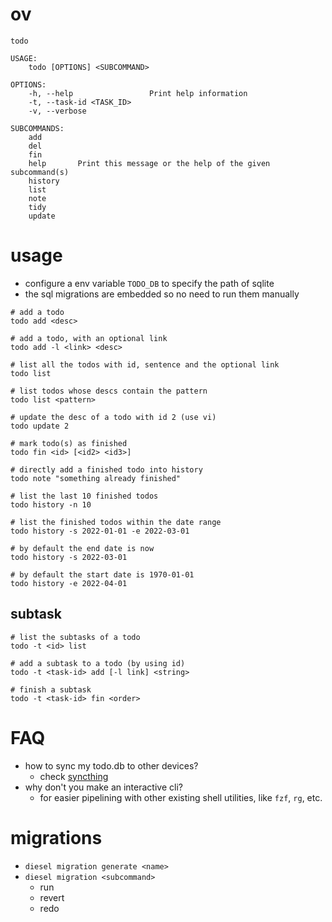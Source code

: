 # ov
```
todo

USAGE:
    todo [OPTIONS] <SUBCOMMAND>

OPTIONS:
    -h, --help                 Print help information
    -t, --task-id <TASK_ID>
    -v, --verbose

SUBCOMMANDS:
    add
    del
    fin
    help       Print this message or the help of the given subcommand(s)
    history
    list
    note
    tidy
    update
```

# usage
- configure a env variable `TODO_DB` to specify the path of sqlite
- the sql migrations are embedded so no need to run them manually
```
# add a todo
todo add <desc>

# add a todo, with an optional link
todo add -l <link> <desc>

# list all the todos with id, sentence and the optional link
todo list

# list todos whose descs contain the pattern
todo list <pattern>

# update the desc of a todo with id 2 (use vi)
todo update 2

# mark todo(s) as finished
todo fin <id> [<id2> <id3>]

# directly add a finished todo into history
todo note "something already finished"

# list the last 10 finished todos
todo history -n 10

# list the finished todos within the date range
todo history -s 2022-01-01 -e 2022-03-01

# by default the end date is now
todo history -s 2022-03-01

# by default the start date is 1970-01-01
todo history -e 2022-04-01
```

## subtask
```
# list the subtasks of a todo
todo -t <id> list

# add a subtask to a todo (by using id)
todo -t <task-id> add [-l link] <string>

# finish a subtask
todo -t <task-id> fin <order>
```

# FAQ
- how to sync my todo.db to other devices?
  - check [syncthing](https://syncthing.net/)
- why don't you make an interactive cli?
  - for easier pipelining with other existing shell utilities, like `fzf`, `rg`, etc.

# migrations
- `diesel migration generate <name>`
- `diesel migration <subcommand>`
  - run
  - revert
  - redo
